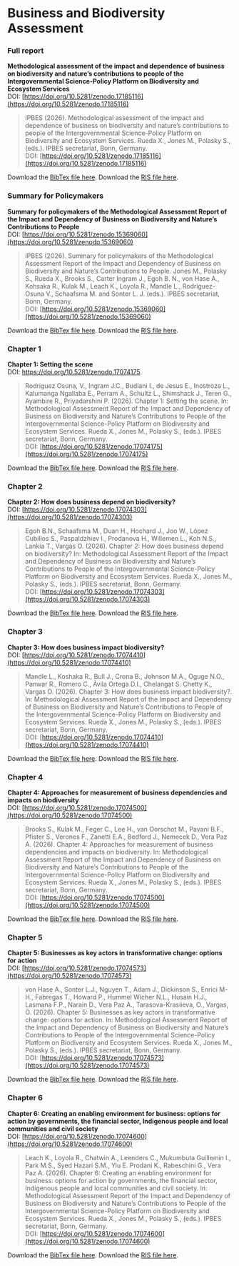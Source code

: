 # Business and Biodiversity Assessment

### **Full report**

**Methodological assessment of the impact and dependence of business on biodiversity and nature’s contributions to people of the Intergovernmental Science-Policy Platform on Biodiversity and Ecosystem Services**\
DOI: [https://doi.org/10.5281/zenodo.17185116](https://doi.org/10.5281/zenodo.17185116)

> IPBES (2026). Methodological assessment of the impact and dependence of business on biodiversity and nature’s contributions to people of the Intergovernmental Science-Policy Platform on Biodiversity and Ecosystem Services. Rueda X., Jones M., Polasky S., (eds.). IPBES secretariat, Bonn, Germany.> \
> DOI: [https://doi.org/10.5281/zenodo.17185116](https://doi.org/10.5281/zenodo.17185116)

Download the [BibTex file here](https://ipbesdata.github.io/Citations/Business_and_Biodiversity_Assessment/Bib/Business_and_Biodiversity_Full_Report.bib). Download the [RIS file here](https://ipbesdata.github.io/Citations/Business_and_Biodiversity_Assessment/Ris/Business_and_Biodiversity_Full_Report.ris).

### Summary for Policymakers

**Summary for policymakers of the Methodological Assessment Report of the Impact and Dependency of Business on Biodiversity and Nature’s Contributions to People**\
DOI: [https://doi.org/10.5281/zenodo.15369060](https://doi.org/10.5281/zenodo.15369060)

> IPBES (2026). Summary for policymakers of the Methodological Assessment Report of the Impact and Dependency of Business on Biodiversity and Nature’s Contributions to People. Jones M., Polasky S., Rueda X., Brooks S., Carter Ingram J., Egoh B. N., von Hase A., Kohsaka R., Kulak M., Leach K., Loyola R., Mandle L., Rodriguez-Osuna V., Schaafsma M. and Sonter L. J. (eds.). IPBES secretariat, Bonn, Germany.> \
> DOI: [https://doi.org/10.5281/zenodo.15369060](https://doi.org/10.5281/zenodo.15369060)

Download the [BibTex file here](https://ipbesdata.github.io/Citations/Business_and_Biodiversity_Assessment/Bib/Business_and_Biodiversity_SPM.bib). Download the [RIS file here](https://ipbesdata.github.io/Citations/Business_and_Biodiversity_Assessment/Ris/Business_and_Biodiversity_SPM.ris).

### Chapter 1

**Chapter 1: Setting the scene**\
DOI: https://doi.org/10.5281/zenodo.17074175

> Rodriguez Osuna, V., Ingram J.C., Budiani I., de Jesus E., Inostroza L., Kalumanga Ngallaba E., Perram A., Schultz L., Shimshack J., Teren G., Ayambire R., Priyadarshini P. (2026). Chapter 1: Setting the scene. In: Methodological Assessment Report of the Impact and Dependency of Business on Biodiversity and Nature’s Contributions to People of the Intergovernmental Science-Policy Platform on Biodiversity and Ecosystem Services. Rueda X., Jones M., Polasky S., (eds.). IPBES secretariat, Bonn, Germany.> \
> DOI: [https://doi.org/10.5281/zenodo.17074175](https://doi.org/10.5281/zenodo.17074175)

Download the [BibTex file here](https://ipbesdata.github.io/Citations/Business_and_Biodiversity_Assessment/Bib/Business_and_Biodiversity_Chapter1.bib). Download the [RIS file here](https://ipbesdata.github.io/Citations/Business_and_Biodiversity_Assessment/Ris/Business_and_Biodiversity_Chapter1.ris).

### Chapter 2

**Chapter 2: How does business depend on biodiversity?**\
DOI: [https://doi.org/10.5281/zenodo.17074303](https://doi.org/10.5281/zenodo.17074303)

> Egoh B.N., Schaafsma M., Duan H., Hochard J., Joo W., López Cubillos S., Paspaldzhiev I., Prodanova H., Willemen L., Koh N.S., Lankia T., Vargas O. (2026). Chapter 2: How does business depend on biodiversity? In: Methodological Assessment Report of the Impact and Dependency of Business on Biodiversity and Nature’s Contributions to People of the Intergovernmental Science-Policy Platform on Biodiversity and Ecosystem Services. Rueda X., Jones M., Polasky S., (eds.). IPBES secretariat, Bonn, Germany.> \
> DOI: [https://doi.org/10.5281/zenodo.17074303](https://doi.org/10.5281/zenodo.17074303)

Download the [BibTex file here](https://ipbesdata.github.io/Citations/Business_and_Biodiversity_Assessment/Bib/Business_and_Biodiversity_Chapter2.bib). Download the [RIS file here](https://ipbesdata.github.io/Citations/Business_and_Biodiversity_Assessment/Ris/Business_and_Biodiversity_Chapter2.ris).

### Chapter 3

**Chapter 3: How does business impact biodiversity?**\
DOI: [https://doi.org/10.5281/zenodo.17074410](https://doi.org/10.5281/zenodo.17074410)

> Mandle L., Koshaka R., Bull J., Crona B., Johnson M.A., Oguge N.O., Panwar R., Romero C., Ávila Ortega D.I., Chelangat S. Chetty K., Vargas O. (2026). Chapter​ 3: How does business impact biodiversity?. In: Methodological Assessment Report of the Impact and Dependency of Business on Biodiversity and Nature’s Contributions to People of the Intergovernmental Science-Policy Platform on Biodiversity and Ecosystem Services. Rueda X., Jones M., Polasky S., (eds.). IPBES secretariat, Bonn, Germany.> \
> DOI: [https://doi.org/10.5281/zenodo.17074410](https://doi.org/10.5281/zenodo.17074410)

Download the [BibTex file here](https://ipbesdata.github.io/Citations/Business_and_Biodiversity_Assessment/Bib/Business_and_Biodiversity_Chapter3.bib). Download the [RIS file here](https://ipbesdata.github.io/Citations/Business_and_Biodiversity_Assessment/Ris/Business_and_Biodiversity_Chapter3.ris).

### Chapter 4

**Chapter 4: Approaches for measurement of business dependencies and impacts on biodiversity**\
DOI: [https://doi.org/10.5281/zenodo.17074500](https://doi.org/10.5281/zenodo.17074500)

> Brooks S., Kulak M., Feger C., Lee H., van Oorschot M., Pavani B.F., Pfister S., Verones F., Zanetti E.A., Bedford J., Nemecek D., Vera Paz A. (2026). Chapter 4: Approaches for measurement of business dependencies and impacts on biodiversity. In: Methodological Assessment Report of the Impact and Dependency of Business on Biodiversity and Nature’s Contributions to People of the Intergovernmental Science-Policy Platform on Biodiversity and Ecosystem Services. Rueda X., Jones M., Polasky S., (eds.). IPBES secretariat, Bonn, Germany.> \
> DOI: [https://doi.org/10.5281/zenodo.17074500](https://doi.org/10.5281/zenodo.17074500)

Download the [BibTex file here](https://ipbesdata.github.io/Citations/Business_and_Biodiversity_Assessment/Bib/Business_and_Biodiversity_Chapter4.bib). Download the [RIS file here](https://ipbesdata.github.io/Citations/Business_and_Biodiversity_Assessment/Ris/Business_and_Biodiversity_Chapter4.ris).

### Chapter 5

**Chapter 5: Businesses as key actors in transformative change: options for action**\
DOI: [https://doi.org/10.5281/zenodo.17074573](https://doi.org/10.5281/zenodo.17074573)

> von Hase A., Sonter L.J., Nguyen T., Adam J., Dickinson S., Enrici M-H., Fabregas T., Howard P., Hummel Wicher N.L., Husain H.J., Lasmana F.P., Narain D., Vera Paz A., Tarasova-Krasiieva, O., Vargas, O. (2026). Chapter 5: Businesses as key actors in transformative change: options for action. In: Methodological Assessment Report of the Impact and Dependency of Business on Biodiversity and Nature’s Contributions to People of the Intergovernmental Science-Policy Platform on Biodiversity and Ecosystem Services. Rueda X., Jones M., Polasky S., (eds.). IPBES secretariat, Bonn, Germany.> \
> DOI: [https://doi.org/10.5281/zenodo.17074573](https://doi.org/10.5281/zenodo.17074573)

Download the [BibTex file here](https://ipbesdata.github.io/Citations/Business_and_Biodiversity_Assessment/Bib/Business_and_Biodiversity_Chapter5.bib). Download the [RIS file here](https://ipbesdata.github.io/Citations/Business_and_Biodiversity_Assessment/Ris/Business_and_Biodiversity_Chapter5.ris).

### Chapter 6

**Chapter 6: Creating an enabling environment for business: options for action by governments, the financial sector, Indigenous people and local communities and civil society**\
DOI: [https://doi.org/10.5281/zenodo.17074600](https://doi.org/10.5281/zenodo.17074600)

> Leach K., Loyola R., Chatwin A., Leenders C., Mukumbuta Guillemin I., Park M.S., Syed Hazari S.M., Yiu E. Prodani K., Rabeschini G., Vera Paz A. (2026). Chapter 6: Creating an enabling environment for business: options for action by governments, the financial sector, Indigenous people and local communities and civil society. In: Methodological Assessment Report of the Impact and Dependency of Business on Biodiversity and Nature’s Contributions to People of the Intergovernmental Science-Policy Platform on Biodiversity and Ecosystem Services. Rueda X., Jones M., Polasky S., (eds.). IPBES secretariat, Bonn, Germany.> \
> DOI: [https://doi.org/10.5281/zenodo.17074600](https://doi.org/10.5281/zenodo.17074600)

Download the [BibTex file here](https://ipbesdata.github.io/Citations/Business_and_Biodiversity_Assessment/Bib/Business_and_Biodiversity_Chapter6.bib). Download the [RIS file here](https://ipbesdata.github.io/Citations/Business_and_Biodiversity_Assessment/Ris/Business_and_Biodiversity_Chapter6.ris).
